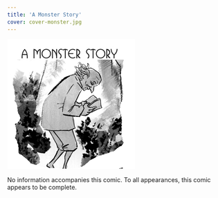 ```yaml
---
title: 'A Monster Story'
cover: cover-monster.jpg
---
```


![](monster.jpg "Ryan's banner for A Monster Story, featuring the main character reading a book.")

No information accompanies this comic. To all appearances, this comic appears to be complete.
